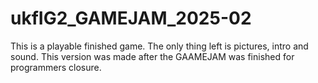 # ukfIG2_GAMEJAM_2025-02

This is a playable finished game. The only thing left is pictures, intro and sound. This version was made after the GAAMEJAM was finished for programmers closure.
